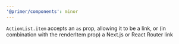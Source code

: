 ```yaml
---
'@primer/components': minor
---
```


`ActionList.item` accepts an `as` prop, allowing it to be a link, or (in combination with the renderItem prop) a Next.js or React Router link
